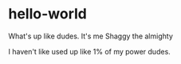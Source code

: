 # hello-world



What's up like dudes. It's me Shaggy the almighty

I haven't like used up like 1% of my power dudes.
